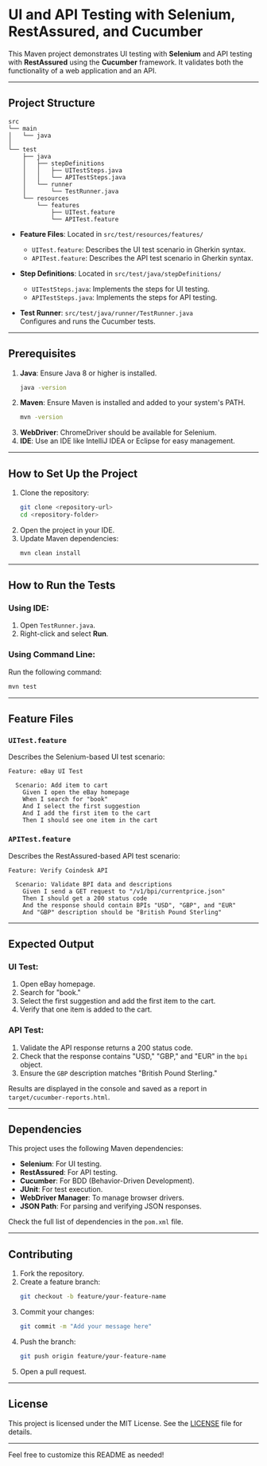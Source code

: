 # **UI and API Testing with Selenium, RestAssured, and Cucumber**

This Maven project demonstrates UI testing with **Selenium** and API testing with **RestAssured** using the **Cucumber** framework. It validates both the functionality of a web application and an API.

---

## **Project Structure**

```
src
└── main
│   └── java
│
└── test
    ├── java
    │   ├── stepDefinitions
    │   │   ├── UITestSteps.java
    │   │   └── APITestSteps.java
    │   └── runner
    │       └── TestRunner.java
    └── resources
        └── features
            ├── UITest.feature
            └── APITest.feature
```

- **Feature Files**: Located in `src/test/resources/features/`
  - `UITest.feature`: Describes the UI test scenario in Gherkin syntax.
  - `APITest.feature`: Describes the API test scenario in Gherkin syntax.

- **Step Definitions**: Located in `src/test/java/stepDefinitions/`
  - `UITestSteps.java`: Implements the steps for UI testing.
  - `APITestSteps.java`: Implements the steps for API testing.

- **Test Runner**: `src/test/java/runner/TestRunner.java`  
  Configures and runs the Cucumber tests.

---

## **Prerequisites**

1. **Java**: Ensure Java 8 or higher is installed.
   ```bash
   java -version
   ```
2. **Maven**: Ensure Maven is installed and added to your system's PATH.
   ```bash
   mvn -version
   ```
3. **WebDriver**: ChromeDriver should be available for Selenium.
4. **IDE**: Use an IDE like IntelliJ IDEA or Eclipse for easy management.

---

## **How to Set Up the Project**

1. Clone the repository:
   ```bash
   git clone <repository-url>
   cd <repository-folder>
   ```
2. Open the project in your IDE.
3. Update Maven dependencies:
   ```bash
   mvn clean install
   ```

---

## **How to Run the Tests**

### Using IDE:
1. Open `TestRunner.java`.
2. Right-click and select **Run**.

### Using Command Line:
Run the following command:
```bash
mvn test
```

---

## **Feature Files**

### `UITest.feature`

Describes the Selenium-based UI test scenario:

```gherkin
Feature: eBay UI Test

  Scenario: Add item to cart
    Given I open the eBay homepage
    When I search for "book"
    And I select the first suggestion
    And I add the first item to the cart
    Then I should see one item in the cart
```

### `APITest.feature`

Describes the RestAssured-based API test scenario:

```gherkin
Feature: Verify Coindesk API

  Scenario: Validate BPI data and descriptions
    Given I send a GET request to "/v1/bpi/currentprice.json"
    Then I should get a 200 status code
    And the response should contain BPIs "USD", "GBP", and "EUR"
    And "GBP" description should be "British Pound Sterling"
```

---

## **Expected Output**

### UI Test:
1. Open eBay homepage.
2. Search for "book."
3. Select the first suggestion and add the first item to the cart.
4. Verify that one item is added to the cart.

### API Test:
1. Validate the API response returns a 200 status code.
2. Check that the response contains "USD," "GBP," and "EUR" in the `bpi` object.
3. Ensure the `GBP` description matches "British Pound Sterling."

Results are displayed in the console and saved as a report in `target/cucumber-reports.html`.

---

## **Dependencies**

This project uses the following Maven dependencies:

- **Selenium**: For UI testing.
- **RestAssured**: For API testing.
- **Cucumber**: For BDD (Behavior-Driven Development).
- **JUnit**: For test execution.
- **WebDriver Manager**: To manage browser drivers.
- **JSON Path**: For parsing and verifying JSON responses.

Check the full list of dependencies in the `pom.xml` file.

---

## **Contributing**

1. Fork the repository.
2. Create a feature branch:
   ```bash
   git checkout -b feature/your-feature-name
   ```
3. Commit your changes:
   ```bash
   git commit -m "Add your message here"
   ```
4. Push the branch:
   ```bash
   git push origin feature/your-feature-name
   ```
5. Open a pull request.

---

## **License**

This project is licensed under the MIT License. See the [LICENSE](LICENSE) file for details.

---

Feel free to customize this README as needed!

